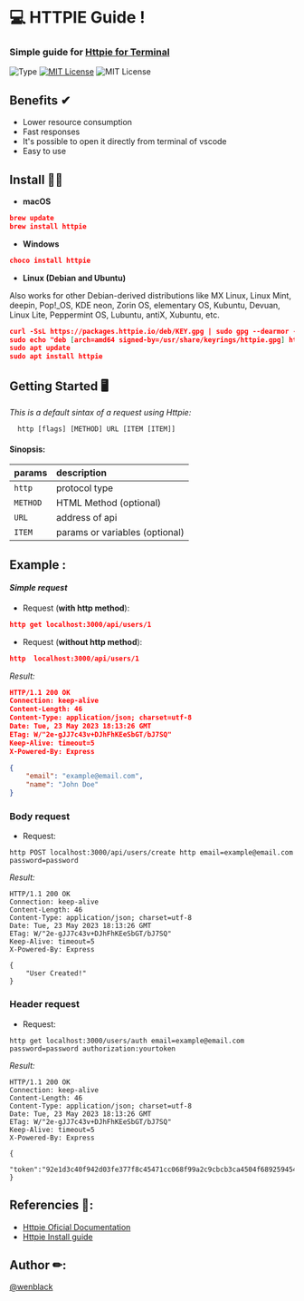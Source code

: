 
# 💻 HTTPIE Guide ! 



### Simple guide for [**Httpie for Terminal**](https://duckduckgo.com)  


<p align="center">

![Type](https://img.shields.io/badge/type-guide-brightgreen)
[![MIT License](https://img.shields.io/badge/License-MIT-green.svg)](https://choosealicense.com/licenses/mit/)
![MIT License](https://img.shields.io/badge/version-1.0-blue)
</p>



## Benefits ✔

- Lower resource consumption
- Fast responses
- It's possible to open it directly from terminal of vscode
- Easy to use


## Install  👩‍💻

* **macOS**
```json
brew update
brew install httpie
```

* **Windows**
```json
choco install httpie
```

* **Linux (Debian and Ubuntu)**

Also works for other Debian-derived distributions like MX Linux, Linux Mint, deepin, Pop!_OS, KDE neon, Zorin OS, elementary OS, Kubuntu, Devuan, Linux Lite, Peppermint OS, Lubuntu, antiX, Xubuntu, etc.

```json
curl -SsL https://packages.httpie.io/deb/KEY.gpg | sudo gpg --dearmor -o /usr/share/keyrings/httpie.gpg
sudo echo "deb [arch=amd64 signed-by=/usr/share/keyrings/httpie.gpg] https://packages.httpie.io/deb ./" > /etc/apt/sources.list.d/httpie.list
sudo apt update
sudo apt install httpie
```

## Getting Started 🖥

*This is a default sintax of  a request using Httpie:*

```http
  http [flags] [METHOD] URL [ITEM [ITEM]]
```
#### **Sinopsis:**

| params  | description                           |
| :---------- |  :---------------------------------- |
| `http` |  protocol type |
| `METHOD` | HTML Method (optional)|
| `URL` | address of api |
| `ITEM` | params or variables (optional) |



## Example :

#### *Simple request*
* Request (**with http method**):
```json
http get localhost:3000/api/users/1
```
* Request (**without http method**):
```json
http  localhost:3000/api/users/1
```
*Result:*
```json
HTTP/1.1 200 OK
Connection: keep-alive
Content-Length: 46
Content-Type: application/json; charset=utf-8
Date: Tue, 23 May 2023 18:13:26 GMT
ETag: W/"2e-gJJ7c43v+DJhFhKEeSbGT/bJ7SQ"
Keep-Alive: timeout=5
X-Powered-By: Express

{
    "email": "example@email.com",
    "name": "John Doe"
}
```

### Body request
* Request:
```http
http POST localhost:3000/api/users/create http email=example@email.com password=password
```
*Result:*
```javascipt
HTTP/1.1 200 OK
Connection: keep-alive
Content-Length: 46
Content-Type: application/json; charset=utf-8
Date: Tue, 23 May 2023 18:13:26 GMT
ETag: W/"2e-gJJ7c43v+DJhFhKEeSbGT/bJ7SQ"
Keep-Alive: timeout=5
X-Powered-By: Express

{
    "User Created!"
}
```

### Header request
* Request:
```http
http get localhost:3000/users/auth email=example@email.com password=password authorization:yourtoken
```
*Result:*
```javascipt
HTTP/1.1 200 OK
Connection: keep-alive
Content-Length: 46
Content-Type: application/json; charset=utf-8
Date: Tue, 23 May 2023 18:13:26 GMT
ETag: W/"2e-gJJ7c43v+DJhFhKEeSbGT/bJ7SQ"
Keep-Alive: timeout=5
X-Powered-By: Express

{
    "token":"92e1d3c40f942d03fe377f8c45471cc068f99a2c9cbcb3ca4504f68925945480"
}
```
## Referencies 📑:

 - [Httpie Oficial Documentation](https://httpie.io/docs/cli)
 - [Httpie Install guide](https://httpie.io/docs/cli/debian-and-ubuntu)



## Author ✏:

[@wenblack](https://www.github.com/wenblack)


